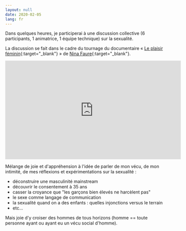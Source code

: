 ```yaml
---
layout: null
date: 2020-02-05
lang: fr
---
```


Dans quelques heures, je participerai à une discussion collective (6 participants, 1 animatrice, 1 équipe technique) sur la sexualité.

La discussion se fait dans le cadre du tournage du documentaire « [Le plaisir féminin](https://www.youtube.com/watch?v=tyOfI-gpMmQ){:target="\_blank"} » de [Nina Faure](https://twitter.com/NinaFaure){:target="\_blank"}.

<iframe width="560" height="315" src="https://www.youtube.com/embed/tyOfI-gpMmQ" frameborder="0" allow="accelerometer; autoplay; encrypted-media; gyroscope; picture-in-picture" allowfullscreen></iframe>

Mélange de joie et d'appréhension à l'idée de parler de mon vécu, de mon intimité, de mes réflexions et expérimentations sur la sexualité :

- déconstruire une masculinité mainstream
- découvrir le consentement à 35 ans
- casser la croyance que "les garçons bien élevés ne harcèlent pas"
- le sexe comme langage de communication
- la sexualité quand on a des enfants : quelles injonctions versus le terrain
- etc...

Mais joie d'y croiser des hommes de tous horizons (homme == toute personne ayant ou ayant eu un vécu social d'homme).
